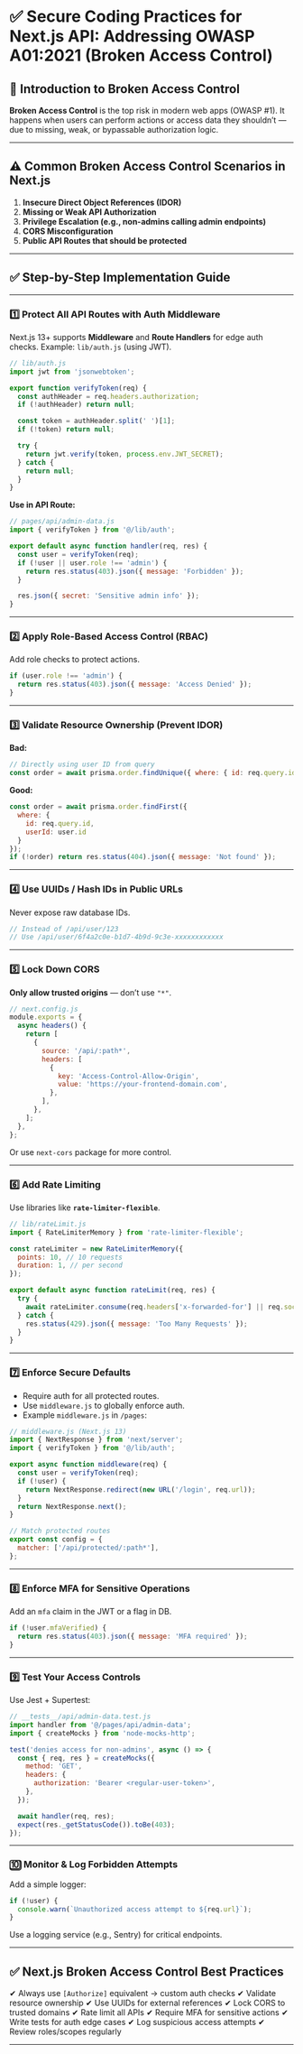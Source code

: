 # ✅ Secure Coding Practices for Next.js API: Addressing OWASP A01:2021 (Broken Access Control)

## 📌 Introduction to Broken Access Control

**Broken Access Control** is the top risk in modern web apps (OWASP #1).
It happens when users can perform actions or access data they shouldn’t — due to missing, weak, or bypassable authorization logic.

---

## ⚠️ Common Broken Access Control Scenarios in Next.js

1. **Insecure Direct Object References (IDOR)**
2. **Missing or Weak API Authorization**
3. **Privilege Escalation (e.g., non-admins calling admin endpoints)**
4. **CORS Misconfiguration**
5. **Public API Routes that should be protected**

---

## ✅ Step-by-Step Implementation Guide

---

### 1️⃣ Protect All API Routes with Auth Middleware

Next.js 13+ supports **Middleware** and **Route Handlers** for edge auth checks.
Example: `lib/auth.js` (using JWT).

```javascript
// lib/auth.js
import jwt from 'jsonwebtoken';

export function verifyToken(req) {
  const authHeader = req.headers.authorization;
  if (!authHeader) return null;

  const token = authHeader.split(' ')[1];
  if (!token) return null;

  try {
    return jwt.verify(token, process.env.JWT_SECRET);
  } catch {
    return null;
  }
}
```

**Use in API Route:**

```javascript
// pages/api/admin-data.js
import { verifyToken } from '@/lib/auth';

export default async function handler(req, res) {
  const user = verifyToken(req);
  if (!user || user.role !== 'admin') {
    return res.status(403).json({ message: 'Forbidden' });
  }

  res.json({ secret: 'Sensitive admin info' });
}
```

---

### 2️⃣ Apply Role-Based Access Control (RBAC)

Add role checks to protect actions.

```javascript
if (user.role !== 'admin') {
  return res.status(403).json({ message: 'Access Denied' });
}
```

---

### 3️⃣ Validate Resource Ownership (Prevent IDOR)

**Bad:**

```javascript
// Directly using user ID from query
const order = await prisma.order.findUnique({ where: { id: req.query.id } });
```

**Good:**

```javascript
const order = await prisma.order.findFirst({
  where: {
    id: req.query.id,
    userId: user.id
  }
});
if (!order) return res.status(404).json({ message: 'Not found' });
```

---

### 4️⃣ Use UUIDs / Hash IDs in Public URLs

Never expose raw database IDs.

```javascript
// Instead of /api/user/123
// Use /api/user/6f4a2c0e-b1d7-4b9d-9c3e-xxxxxxxxxxxx
```

---

### 5️⃣ Lock Down CORS

**Only allow trusted origins** — don’t use `"*"`.

```javascript
// next.config.js
module.exports = {
  async headers() {
    return [
      {
        source: '/api/:path*',
        headers: [
          {
            key: 'Access-Control-Allow-Origin',
            value: 'https://your-frontend-domain.com',
          },
        ],
      },
    ];
  },
};
```

Or use `next-cors` package for more control.

---

### 6️⃣ Add Rate Limiting

Use libraries like **`rate-limiter-flexible`**.

```javascript
// lib/rateLimit.js
import { RateLimiterMemory } from 'rate-limiter-flexible';

const rateLimiter = new RateLimiterMemory({
  points: 10, // 10 requests
  duration: 1, // per second
});

export default async function rateLimit(req, res) {
  try {
    await rateLimiter.consume(req.headers['x-forwarded-for'] || req.socket.remoteAddress);
  } catch {
    res.status(429).json({ message: 'Too Many Requests' });
  }
}
```

---

### 7️⃣ Enforce Secure Defaults

* Require auth for all protected routes.
* Use `middleware.js` to globally enforce auth.
* Example `middleware.js` in `/pages`:

```javascript
// middleware.js (Next.js 13)
import { NextResponse } from 'next/server';
import { verifyToken } from '@/lib/auth';

export async function middleware(req) {
  const user = verifyToken(req);
  if (!user) {
    return NextResponse.redirect(new URL('/login', req.url));
  }
  return NextResponse.next();
}

// Match protected routes
export const config = {
  matcher: ['/api/protected/:path*'],
};
```

---

### 8️⃣ Enforce MFA for Sensitive Operations

Add an `mfa` claim in the JWT or a flag in DB.

```javascript
if (!user.mfaVerified) {
  return res.status(403).json({ message: 'MFA required' });
}
```

---

### 9️⃣ Test Your Access Controls

Use Jest + Supertest:

```javascript
// __tests__/api/admin-data.test.js
import handler from '@/pages/api/admin-data';
import { createMocks } from 'node-mocks-http';

test('denies access for non-admins', async () => {
  const { req, res } = createMocks({
    method: 'GET',
    headers: {
      authorization: 'Bearer <regular-user-token>',
    },
  });

  await handler(req, res);
  expect(res._getStatusCode()).toBe(403);
});
```

---

### 🔟 Monitor & Log Forbidden Attempts

Add a simple logger:

```javascript
if (!user) {
  console.warn(`Unauthorized access attempt to ${req.url}`);
}
```

Use a logging service (e.g., Sentry) for critical endpoints.

---

## ✅ Next.js Broken Access Control Best Practices

✔ Always use `[Authorize]` equivalent → custom auth checks
✔ Validate resource ownership
✔ Use UUIDs for external references
✔ Lock CORS to trusted domains
✔ Rate limit all APIs
✔ Require MFA for sensitive actions
✔ Write tests for auth edge cases
✔ Log suspicious access attempts
✔ Review roles/scopes regularly

---
